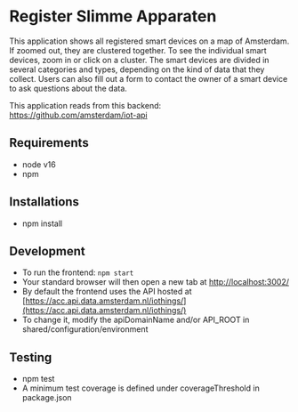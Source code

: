 # Register Slimme Apparaten

This application shows all registered smart devices on a map of Amsterdam. If zoomed out, they are clustered together. To see the individual smart devices, zoom in or click on a cluster. The smart devices are divided in several categories and types, depending on the kind of data that they collect. Users can also fill out a form to contact the owner of a smart device to ask questions about the data.

This application reads from this backend: https://github.com/amsterdam/iot-api

## Requirements

- node v16
- npm

## Installations

- npm install

## Development

- To run the frontend: `npm start`
- Your standard browser will then open a new tab at [http://localhost:3002/](http://localhost:3002/)
- By default the frontend uses the API hosted at [https://acc.api.data.amsterdam.nl/iothings/](https://acc.api.data.amsterdam.nl/iothings/)
- To change it, modify the apiDomainName and/or API_ROOT in shared/configuration/environment

## Testing

- npm test
- A minimum test coverage is defined under coverageThreshold in package.json

